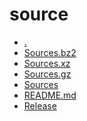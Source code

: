 source
========================

- [.](.)
- [Sources.bz2](Sources.bz2)
- [Sources.xz](Sources.xz)
- [Sources.gz](Sources.gz)
- [Sources](Sources)
- [README.md](README.md)
- [Release](Release)
